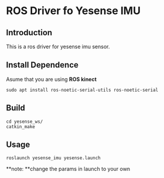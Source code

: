 # ROS Driver fo Yesense IMU

## Introduction

This is a ros driver for yesense imu sensor.

## Install Dependence

Asume that you are using **ROS kinect** 

```shell
sudo apt install ros-noetic-serial-utils ros-noetic-serial
```

## Build

```
cd yesense_ws/
catkin_make
```

## Usage

```shell
roslaunch yesense_imu yesense.launch
```

**note: **change the params in launch to your own
